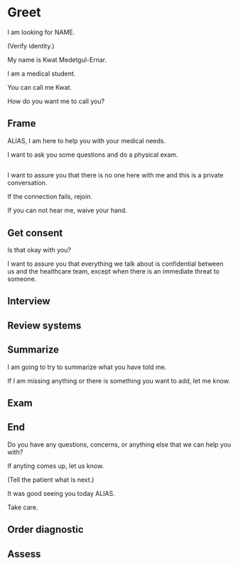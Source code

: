 # Greet

I am looking for NAME.

(Verify identity.)

My name is Kwat Medetgul-Ernar.

I am a medical student.

You can call me Kwat.

How do you want me to call you?

## Frame

ALIAS, I am here to help you with your medical needs.

I want to ask you some questions and do a physical exam.

##

I want to assure you that there is no one here with me and this is a private conversation.

If the connection fails, rejoin.

If you can not hear me, waive your hand.

## Get consent

Is that okay with you?

I want to assure you that everything we talk about is confidential between us and the healthcare team, except when there is an immediate threat to someone.

## Interview

## Review systems

## Summarize

I am going to try to summarize what you have told me.

If I am missing anything or there is something you want to add, let me know.

## Exam

## End

Do you have any questions, concerns, or anything else that we can help you with?

If anyting comes up, let us know.

(Tell the patient what is next.)

It was good seeing you today ALIAS.

Take care.

## Order diagnostic

## Assess
